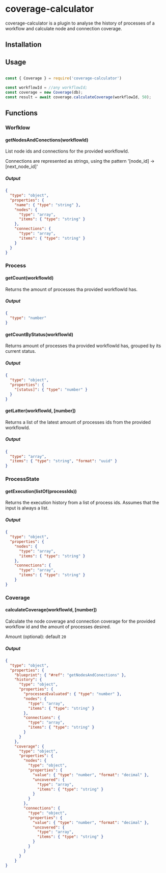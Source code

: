 # coverage-calculator

coverage-calculator is a plugin to analyse the history of processes of a workflow and calculate node and connection coverage.

## Installation

## Usage

```js

const { Coverage } = require('coverage-calculator')

const workflowId = //any workflowId;
const coverage = new Coverage(db);
const result = await coverage.calculateCoverage(workflowId, 50);

```

## Functions

### Worfklow

#### getNodesAndConections(workflowId)

List node ids and connections for the provided workflowId.

Connections are represented as strings, using the pattern '[node_id] -> [next_node_id]'

##### Output

```json
{
  "type": "object",
  "properties": {
    "name": { "type": "string" },
    "nodes": {
      "type": "array",
      "items": { "type": "string" }
    },
    "connections": {
      "type": "array",
      "items": { "type": "string" }
    }
  }
}
```

### Process

#### getCount(workflowId)

Returns the amount of processes tha provided workflowId has.

##### Output

```json
{
  "type": "number"
}
```

#### getCountByStatus(workflowId)

Returns amount of processes tha provided workflowId has, grouped by its current status.

##### Output

```json
{
  "type": "object",
  "properties": {
    "[status]": { "type": "number" }
  }
}
```

#### getLatter(workflowId, [number])

Returns a list of the latest amount of processes ids from the provided workflowId.

##### Output

```json
{
  "type": "array",
  "items": { "type": "string", "format": "uuid" }
}
```

### ProcessState

#### getExecution(listOf(processIds))

Returns the execution history from a list of process ids.
Assumes that the input is always a list.

##### Output

```json
{
  "type": "object",
  "properties": {
    "nodes": {
      "type": "array",
      "items": { "type": "string" }
    },
    "connections": {
      "type": "array",
      "items": { "type": "string" }
    }
}
```

### Coverage

#### calculateCoverage(workflowId, [number])

Calculate the node coverage and connection coverage for the provided workflow id and the amount of processes desired.

Amount (optional): default `20`

##### Output

```json
{
  "type": "object",
  "properties": {
    "blueprint": { "#ref": "getNodesAndConections" },
    "history": {
      "type": "object",
      "properties": {
        "processesEvaluated": { "type": "number" },
        "nodes": {
          "type": "array",
          "items": { "type": "string" }
        },
        "connections": {
          "type": "array",
          "items": { "type": "string" }
        }
      }
    },
    "coverage": {
      "type": "object",
      "properties": {
        "nodes": {
          "type": "object",
          "properties": {
            "value": { "type": "number", "format": "decimal" },
            "uncovered": {
              "type": "array",
              "items": { "type": "string" }
            }
          }
        },
        "connections": {
          "type": "object",
          "properties": {
            "value": { "type": "number", "format": "decimal" },
            "uncovered": {
              "type": "array",
              "items": { "type": "string" }
            }
          }
        }
      }
    }
}
```
